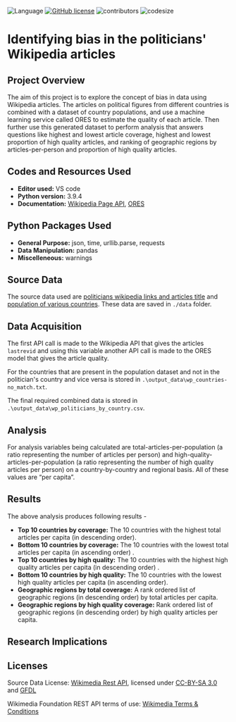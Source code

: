 ![Language](https://img.shields.io/badge/language-python-blue.svg)
[![GitHub license](https://img.shields.io/github/license/Naereen/StrapDown.js.svg)](https://github.com/pragyy/Data-512-homework_2/blob/main/LICENSE)
![contributors](https://img.shields.io/github/contributors/pragyy/Data-512-homework_2.svg) 
![codesize](https://img.shields.io/github/languages/code-size/pragyy/Data-512-homework_2.svg) 

# Identifying bias in the politicians' Wikipedia articles

## Project Overview
The aim of this project is to explore the concept of bias in data using Wikipedia articles. The articles on political figures from different countries is combined with a dataset of country populations, and use a machine learning service called ORES to estimate the quality of each article. Then further use this generated dataset to perform analysis that answers questions like highest and lowest article coverage, highest and lowest proportion of high quality articles, and ranking of geographic regions by articles-per-person and proportion of high quality articles.

## Codes and Resources Used
- **Editor used:** VS code
- **Python version:** 3.9.4
- **Documentation:** [Wikipedia Page API](https://www.mediawiki.org/wiki/API:Info),  [ORES](https://www.mediawiki.org/wiki/ORES)

## Python Packages Used
- **General Purpose:** json, time, urllib.parse, requests
- **Data Manipulation:** pandas
- **Miscelleneous:** warnings

## Source Data
The source data used are [politicians wikipedia links and articles title](https://en.wikipedia.org/wiki/Category:Politicians_by_nationality) and [population of various countries](https://www.prb.org/international/indicator/population/table). These data are saved in `./data` folder. 

## Data Acquisition
The first API call is made to the Wikipedia API that gives the articles `lastrevid` and using this variable another API call is made to the ORES model that gives the article quality.

For the countries that are present in the population dataset and not in the politician's country and vice versa is stored in `.\output_data\wp_countries-no_match.txt`.

The final required combined data is stored in `.\output_data\wp_politicians_by_country.csv`.


## Analysis 
For analysis variables being calculated are  total-articles-per-population (a ratio representing the number of articles per person) and high-quality-articles-per-population (a ratio representing the number of high quality articles per person) on a country-by-country and regional basis. All of these values are “per capita”.

## Results

The above analysis produces following results -
- **Top 10 countries by coverage:** The 10 countries with the highest total articles per capita (in descending order).
- **Bottom 10 countries by coverage:** The 10 countries with the lowest total articles per capita (in ascending order) .
- **Top 10 countries by high quality:** The 10 countries with the highest high quality articles per capita (in descending order) .
- **Bottom 10 countries by high quality:** The 10 countries with the lowest high quality articles per capita (in ascending order).
- **Geographic regions by total coverage:** A rank ordered list of geographic regions (in descending order) by total articles per capita.
- **Geographic regions by high quality coverage:** Rank ordered list of geographic regions (in descending order) by high quality articles per capita.

## Research Implications



## Licenses

Source Data License: [Wikimedia Rest API](https://wikimedia.org/api/rest_v1/#/Pageviews_data/get_metrics_pageviews_aggregate_project_access_agent_granularity_start_end), licensed under [CC-BY-SA 3.0](https://creativecommons.org/licenses/by-sa/3.0/) and [GFDL](https://www.gnu.org/licenses/fdl-1.3.html)

Wikimedia Foundation REST API terms of use: [Wikimedia Terms & Conditions](https://www.mediawiki.org/wiki/Wikimedia_REST_API#Terms_and_conditions)